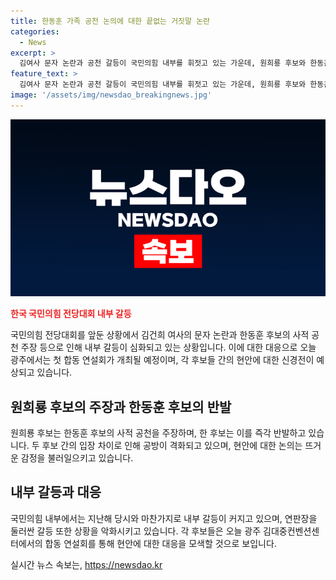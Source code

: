 ```yaml
---
title: 한동훈 가족 공천 논의에 대한 끝없는 거짓말 논란
categories:
  - News
excerpt: >
  김여사 문자 논란과 공천 갈등이 국민의힘 내부를 휘젓고 있는 가운데, 원희룡 후보와 한동훈 후보가 서로의 주장을 통해 공방을 이어가고 있습니다. 또한, 전당대회를 앞둔 국민의힘 당 대표 후보들은 오늘 광주에서 첫 합동연설회를 개최하며 현안을 놓고 예상대로 치열한 대결이 펼쳐질 것으로 보입니다. 내부 갈등과 논란에 대한 관심이 뜨겁게 증폭되고 있습니다.
feature_text: >
  김여사 문자 논란과 공천 갈등이 국민의힘 내부를 휘젓고 있는 가운데, 원희룡 후보와 한동훈 후보가 서로의 주장을 통해 공방을 이어가고 있습니다. 또한, 전당대회를 앞둔 국민의힘 당 대표 후보들은 오늘 광주에서 첫 합동연설회를 개최하며 현안을 놓고 예상대로 치열한 대결이 펼쳐질 것으로 보입니다. 내부 갈등과 논란에 대한 관심이 뜨겁게 증폭되고 있습니다.
image: '/assets/img/newsdao_breakingnews.jpg'
---
```


<p><img src="/assets/img/newsdao_breakingnews.jpg" alt="implanttips 속보" /></p>

<p><b><span style="color: #ee2323;">한국 국민의힘 전당대회 내부 갈등</span></b></p>

<p>국민의힘 전당대회를 앞둔 상황에서 김건희 여사의 문자 논란과 한동훈 후보의 사적 공천 주장 등으로 인해 내부 갈등이 심화되고 있는 상황입니다. 이에 대한 대응으로 오늘 광주에서는 첫 합동 연설회가 개최될 예정이며, 각 후보들 간의 현안에 대한 신경전이 예상되고 있습니다.</p>

<h2 data-ke-size="size24">원희룡 후보의 주장과 한동훈 후보의 반발</h2>

<p>원희룡 후보는 한동훈 후보의 사적 공천을 주장하며, 한 후보는 이를 즉각 반발하고 있습니다. 두 후보 간의 입장 차이로 인해 공방이 격화되고 있으며, 현안에 대한 논의는 뜨거운 감정을 불러일으키고 있습니다.</p>

<h2 data-ke-size="size24">내부 갈등과 대응</h2>

<p>국민의힘 내부에서는 지난해 당시와 마찬가지로 내부 갈등이 커지고 있으며, 연판장을 둘러싼 갈등 또한 상황을 악화시키고 있습니다. 각 후보들은 오늘 광주 김대중컨벤션센터에서의 합동 연설회를 통해 현안에 대한 대응을 모색할 것으로 보입니다.</p>
실시간 뉴스 속보는, <a href="https://newsdao.kr" rel="dofollow">https://newsdao.kr</a>


